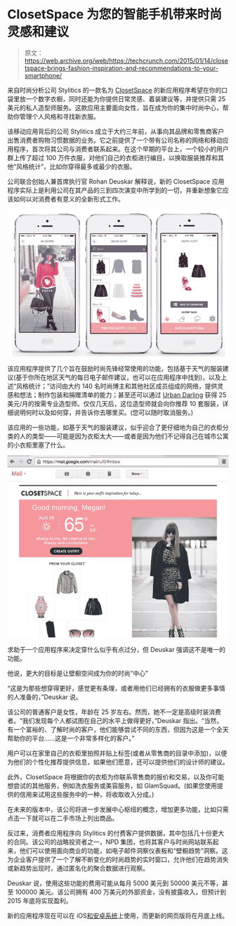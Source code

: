 # ClosetSpace 为您的智能手机带来时尚灵感和建议 

> 原文：<https://web.archive.org/web/https://techcrunch.com/2015/01/14/closetspace-brings-fashion-inspiration-and-recommendations-to-your-smartphone/>

来自时尚分析公司 Stylitics 的一款名为 [ClosetSpace](https://web.archive.org/web/20221208074701/http://closetspace.com/) 的新应用程序希望在你的口袋里放一个数字衣橱，同时还能为你提供日常灵感、着装建议等，并提供只需 25 美元的私人造型师服务。这款应用主要面向女性，旨在成为你的集中时尚中心，帮助你管理个人风格和寻找新衣服。

该移动应用背后的公司 Stylitics 成立于大约三年前，从事向其品牌和零售商客户出售消费者购物习惯数据的业务。它之前提供了一个带有公司名称的网络和移动应用程序，首次将其公司与消费者联系起来。在这个早期的平台上，一个较小的用户群上传了超过 100 万件衣服，对他们自己的衣柜进行编目，以换取服装推荐和其他“风格统计”，比如你穿得最多或最少的衣服。

公司联合创始人兼首席执行官 Rohan Deuskar 解释说，新的 ClosetSpace 应用程序实际上是利用公司在其产品的三到四次演变中所学到的一切，并重新想象它应该如何以对消费者有意义的全新形式工作。

![Screen Shot 2015-01-13 at 2.57.31 PM](img/b2a0a014ed0cf51933dfa2063a95a8d0.png)

该应用程序提供了几个旨在鼓励时尚先锋经常使用的功能，包括基于天气的服装建议(基于你所在地区天气的每日电子邮件建议，也可以在应用程序中找到)，以及上述“风格统计；”访问由大约 140 名时尚博主和其他社区成员组成的网络，提供灵感和想法；制作包装和捐赠清单的能力；甚至还可以通过 [Urban Darling](https://web.archive.org/web/20221208074701/http://www.urbandarling.com/) 获得 25 美元/月的按需专业造型师。仅仅几天后，这位造型师就会向你推荐 10 套服装，详细说明何时以及如何穿，并告诉你去哪里买。(您可以随时取消服务。)

该应用的一些功能，如基于天气的服装建议，似乎迎合了更仔细地为自己的衣柜分类的人的类型——可能是因为衣柜太大——或者是因为他们不记得自己在城市公寓的小衣柜里塞了什么。

![Screen Shot 2015-01-13 at 2.58.10 PM](img/2a78292292940e2c00e248115d1ffc86.png)

求助于一个应用程序来决定穿什么似乎有点过分，但 Deuskar 强调这不是唯一的功能。

他说，更大的目标是让壁橱空间成为你的时尚“中心”

“这是为那些想穿得更好，感觉更有条理，或者用他们已经拥有的衣服做更多事情的人准备的，”Deuskar 说。

该公司的普通客户是女性，年龄在 25 岁左右。然而，她不一定是高级时装消费者。“我们发现每个人都试图在自己的水平上做得更好，”Deuskar 指出。“当然，有一个富裕的、了解时尚的客户，他们能够尝试不同的东西，但因为这是一个全天帮助你的平台……这是一个非常多样化的客户。”

用户可以在家里自己的衣柜里拍照并贴上标签(或者从零售商的目录中添加)，以便为他们的个性化推荐提供信息，如果他们愿意，还可以提供他们的设计师的建议。

此外，ClosetSpace 将根据你的衣柜为你联系零售商的报价和交易，以及你可能想尝试的其他服务，例如洗衣服务或美容服务，如 GlamSquad。(如果您使用提供的信用来试用这些服务中的一种，将收取收入分成。)

在未来的版本中，该公司将进一步发展中心枢纽的概念，增加更多功能，比如只需点击一下就可以在二手市场上列出商品。

反过来，消费者应用程序向 Stylitics 的付费客户提供数据，其中包括几十份更大的合同。该公司的战略投资者之一，NPD 集团，也将其客户与时尚网站联系起来，他们可以使用面向商业的功能，如电子邮件洞察仪表板和“壁橱趋势”洞察。这为企业客户提供了一个了解不断变化的时尚趋势的实时窗口，允许他们在趋势消失或新趋势出现时，通过匿名化的聚合数据进行观察。

Deuskar 说，使用这些功能的费用可能从每月 5000 美元到 50000 美元不等，甚至 100000 美元。该公司拥有 400 万美元的外部资金，没有披露收入，但预计到 2015 年底将实现盈利。

新的应用程序现在可以在 iOS[和安卓](https://web.archive.org/web/20221208074701/http://itunes.apple.com/us/app/stylitics/id549724282?mt=8)[系统](https://web.archive.org/web/20221208074701/https://play.google.com/store/apps/details?id=net.catalystww.android.stylitics)上使用，而更新的网页版将在月底上线。
